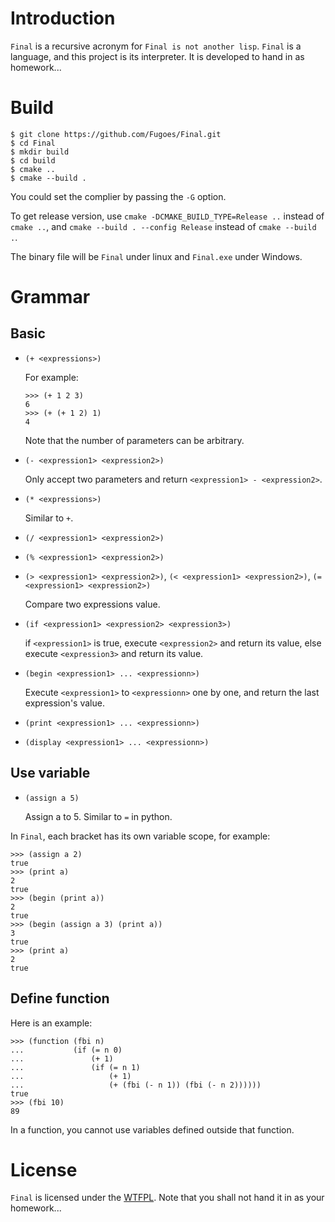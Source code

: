 # Introduction

`Final` is a recursive acronym for `Final is not another lisp`. `Final` is a language, and this project is its interpreter. It is developed to hand in as homework...

# Build

```
$ git clone https://github.com/Fugoes/Final.git
$ cd Final
$ mkdir build
$ cd build
$ cmake ..
$ cmake --build .
```

You could set the complier by passing the `-G` option.

To get release version, use `cmake -DCMAKE_BUILD_TYPE=Release ..` instead of `cmake ..`, and `cmake --build . --config Release` instead of `cmake --build .`.

The binary file will be `Final` under linux and `Final.exe` under Windows.

# Grammar

## Basic

* `(+ <expressions>)`

  For example:

  ```
  >>> (+ 1 2 3)
  6
  >>> (+ (+ 1 2) 1)
  4
  ```

  Note that the number of parameters can be arbitrary.

* `(- <expression1> <expression2>)`

  Only accept two parameters and return `<expression1> - <expression2>`.

* `(* <expressions>)`

  Similar to `+`.

* `(/ <expression1> <expression2>)`

* `(% <expression1> <expression2>)`


* `(> <expression1> <expression2>)`, `(< <expression1> <expression2>)`, `(= <expression1> <expression2>)`

  Compare two expressions value.

* `(if <expression1> <expression2> <expression3>)`

  if `<expression1>` is true, execute `<expression2>` and return its value, else execute `<expression3>` and return its value.

* `(begin <expression1> ... <expressionn>)`

  Execute `<expression1>` to `<expressionn>` one by one, and return the last expression's value.

* `(print <expression1> ... <expressionn>)`

* `(display <expression1> ... <expressionn>)`


## Use variable

* `(assign a 5)`

  Assign a to 5. Similar to `=` in python.

In `Final`, each bracket has its own variable scope, for example:

```
>>> (assign a 2)
true
>>> (print a)
2
true
>>> (begin (print a))
2
true
>>> (begin (assign a 3) (print a))
3
true
>>> (print a)
2
true
```

## Define function

Here is an example:

```
>>> (function (fbi n)
...           (if (= n 0)
...               (+ 1)
...               (if (= n 1)
...                   (+ 1)
...                   (+ (fbi (- n 1)) (fbi (- n 2))))))
true
>>> (fbi 10)
89
```

In a function, you cannot use variables defined outside that function.

# License

`Final` is licensed under the [WTFPL](http://www.wtfpl.net/). Note that you shall not hand it in as your homework...
